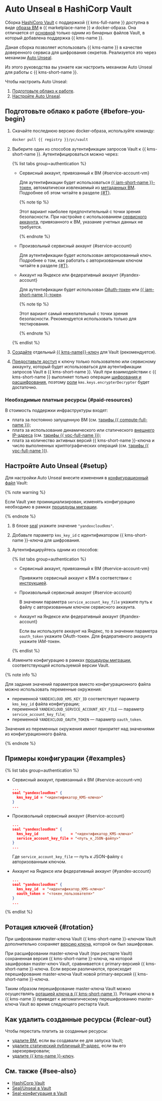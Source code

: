 # Auto Unseal в HashiCorp Vault

Сборка [HashiCorp Vault](https://www.vaultproject.io/) с поддержкой {{ kms-full-name }} доступна в виде [образа ВМ](/marketplace/products/yc/vault-yckms) в {{ marketplace-name }} и docker-образа. Она отличается от [основной](https://hub.docker.com/_/vault) только одним из бинарных файлов Vault, в который добавлена поддержка {{ kms-name }}.

Даная сборка позволяет использовать {{ kms-name }} в качестве доверенного сервиса для шифрования секретов. Реализуется это через механизм [Auto Unseal](https://www.vaultproject.io/docs/concepts/seal#auto-unseal).

Из этого руководства вы узнаете как настроить механизм Auto Unseal для работы с {{ kms-short-name }}.

Чтобы настроить Auto Unseal:
1. [Подготовьте облако к работе](#before-you-begin).
1. [Настройте Auto Unseal](#setup).

## Подготовьте облако к работе {#before-you-begin}

1. Скачайте последнюю версию docker-образа, используйте команду:

   ```bash
   docker pull {{ registry }}/yc/vault
   ```

1. Выберите один из способов аутентификации запросов Vault к {{ kms-short-name }}. Аутентифицироваться можно через:

    {% list tabs group=authentication %}

    - Сервисный аккаунт, привязанный к ВМ {#service-account-vm}

        Для аутентификации будет использоваться [{{ iam-short-name }}-токен](../../iam/concepts/authorization/iam-token.md), автоматически извлекаемый из [метаданных ВМ](../../compute/concepts/vm-metadata.md). Подробнее об этом читайте в разделе [{#T}](../../compute/operations/vm-connect/auth-inside-vm.md).

        {% note tip %}

        Этот вариант наиболее предпочтительный с точки зрения безопасности. При настройке с использованием [сервисного аккаунта](../../iam/concepts/users/service-accounts.md), привязанного к ВМ, указание учетных данных не требуется.

        {% endnote %}

    - Произвольный сервисный аккаунт {#service-account}

        Для аутентификации будет использован авторизованный ключ. Подробнее о том, как работать с авторизованным ключом читайте в разделе [{#T}](../../iam/operations/iam-token/create-for-sa.md#via-cli).

    - Аккаунт на Яндексе или федеративный аккаунт {#yandex-account}

        Для аутентификации будет использован [OAuth-токен](../../iam/concepts/authorization/oauth-token.md) или [{{ iam-short-name }}-токен](../../iam/concepts/authorization/iam-token.md).

        {% note tip %}

        Этот вариант самый нежелательный с точки зрения безопасности. Рекомендуется использовать только для тестирования.

        {% endnote %}

    {% endlist %}

1. [Создайте](../../kms/operations/key.md#create) отдельный [{{ kms-name}}-ключ](../../kms/concepts/key.md) для Vault (рекомендуется).
1. [Предоставьте доступ](../../iam/operations/roles/grant.md) к ключу только пользователю или сервисному аккаунту, который будет использоваться для аутентификации запросов Vault в {{ kms-short-name }}. Vault при взаимодействии с {{ kms-short-name }} выполняет только операции [шифрования и расшифрования](../../kms/concepts/symmetric-encryption.md), поэтому [роли](../../iam/concepts/access-control/roles.md) `kms.keys.encrypterDecrypter` будет достаточно.

### Необходимые платные ресурсы {#paid-resources}

В стоимость поддержки инфраструктуры входят:
* плата за постоянно запущенную ВМ (см. [тарифы {{ compute-full-name }}](../../compute/pricing.md));
* плата за использование динамического или статического [внешнего IP-адреса](../../vpc/concepts/address.md#public-addresses) (см. [тарифы {{ vpc-full-name }}](../../vpc/pricing.md));
* плата за количество активных версий {{ kms-short-name }}-ключа и число выполненных криптографических операций (см. [тарифы {{ vpc-full-name }}](../../kms/pricing.md)).

## Настройте Auto Unseal {#setup}

Для настройки Auto Unseal внесите изменения в [конфигурационный файл](https://www.vaultproject.io/docs/configuration) Vault:

{% note warning %}

Если Vault уже проинициализирован, изменять конфигурацию необходимо в рамках [процедуры миграции](https://www.vaultproject.io/docs/concepts/seal#seal-migration).

{% endnote %}

1. В блоке [seal](https://www.vaultproject.io/docs/configuration/seal#seal-stanza) укажите значение `"yandexcloudkms"`.
1. Добавьте параметр `kms_key_id` с идентификатором {{ kms-short-name }}-ключа для шифрования.
1. Аутентифицируйтесь одним из способов:

    {% list tabs group=authentication %}

    - Сервисный аккаунт, привязанный к ВМ {#service-account-vm}

      Привяжите сервисный аккаунт к ВМ в соответствии с [инструкцией](../../compute/operations/vm-connect/auth-inside-vm.md).

    - Произвольный сервисный аккаунт {#service-account}

      В значении параметра `service_account_key_file` укажите путь к файлу с авторизованным ключом сервисного аккаунта.

    - Аккаунт на Яндексе или федеративный аккаунт {#yandex-account}

      Если вы используете аккаунт на Яндекс, то в значении параметра `oauth_token` укажите OAuth-токен. Для федеративного аккаунта укажите IAM-токен.

    {% endlist %}

1. Измените конфигурацию в рамках [процедуры миграции](https://www.vaultproject.io/docs/concepts/seal#seal-migration), соответствующей используемой версии Vault.

{% note info %}

Для задания значений параметров вместо конфигурационного файла можно использовать переменные окружения:
* переменной `YANDEXCLOUD_KMS_KEY_ID` соответствует параметр `kms_key_id` файла конфигурации;
* переменной `YANDEXCLOUD_SERVICE_ACCOUNT_KEY_FILE` — параметр `service_account_key_file`;
* переменной `YANDEXCLOUD_OAUTH_TOKEN` — параметр `oauth_token`.

Значения из переменных окружения имеют приоритет над значениями из конфигурационного файла.

{% endnote %}

## Примеры конфигурации {#examples}

{% list tabs group=authentication %}

- Сервисный аккаунт, привязанный к ВМ {#service-account-vm}

    ```json
    ...
    seal "yandexcloudkms" {
      kms_key_id = "<идентификатор_KMS-ключа>"
    }
    ...
    ```

- Произвольный сервисный аккаунт {#service-account}

    ```json
    ...
    seal "yandexcloudkms" {
      kms_key_id               = "<идентификатор_KMS-ключа>"
      service_account_key_file = "<путь_к_JSON-файлу>"
    }
    ...
    ```

    Где `service_account_key_file` — путь к JSON-файлу с авторизованным ключом.

- Аккаунт на Яндексе или федеративный аккаунт {#yandex-account}

    ```json
    ...
    seal "yandexcloudkms" {
      kms_key_id  = "<идентификатор_KMS-ключа>"
      oauth_token = "<токен_пользователя>"
    }
    ...
    ```

{% endlist %}

## Ротация ключей {#rotation}

При шифровании master-ключа Vault {{ kms-short-name }}-ключом Vault дополнительно сохраняет [версию ключа](../../kms/concepts/version.md), которой он был зашифрован.

При расшифровании master-ключа Vault (при рестарте Vault) сохраненная версия {{ kms-short-name }}-ключа, на которой зашифрован master-ключ Vault, сравнивается с primary-версией {{ kms-short-name }}-ключа. Если версии различаются, происходит перешифрование master-ключа Vault новой primary-версией {{ kms-short-name }}-ключа.

Таким образом перешифрование master-ключа Vault можно осуществлять [ротацией ключа в {{ kms-short-name }}](../../kms/concepts/version.md#rotate-key). Ротация ключа в {{ kms-name }} приведет к автоматическому перешифрованию master-ключа Vault во время следующего рестарта Vault.

## Как удалить созданные ресурсы {#clear-out}

Чтобы перестать платить за созданные ресурсы:
* [удалите ВМ](../../compute/operations/vm-control/vm-delete.md), если вы создавали ее для запуска Vault;
* [удалите статический публичный IP-адрес](../../vpc/operations/address-delete.md), если вы его зарезервировали;
* [удалите {{ kms-name }}-ключ](../../kms/operations/key.md#delete).

## См. также {#see-also}
* [HashiCorp Vault](https://www.vaultproject.io/)
* [Seal/Unseal в Vault](https://www.vaultproject.io/docs/concepts/seal)
* [Seal-конфигурация в Vault](https://www.vaultproject.io/docs/configuration/seal)